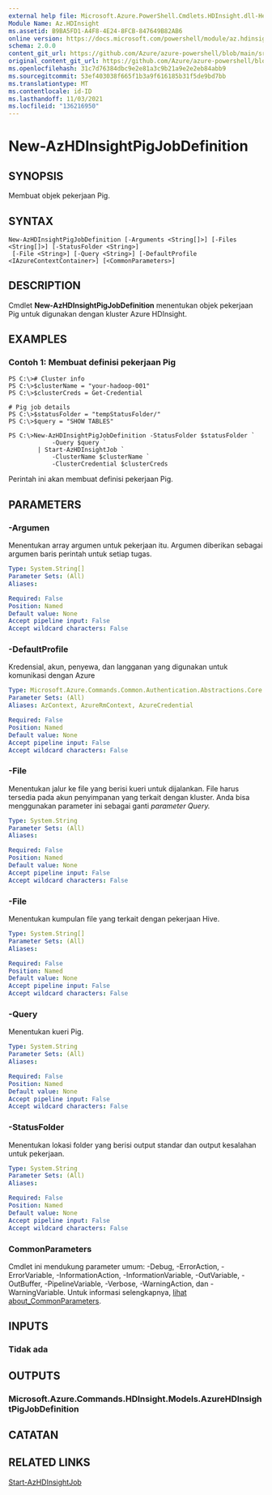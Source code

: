 ```yaml
---
external help file: Microsoft.Azure.PowerShell.Cmdlets.HDInsight.dll-Help.xml
Module Name: Az.HDInsight
ms.assetid: B9BA5FD1-A4F8-4E24-8FCB-847649B82AB6
online version: https://docs.microsoft.com/powershell/module/az.hdinsight/new-azhdinsightpigjobdefinition
schema: 2.0.0
content_git_url: https://github.com/Azure/azure-powershell/blob/main/src/HDInsight/HDInsight/help/New-AzHDInsightPigJobDefinition.md
original_content_git_url: https://github.com/Azure/azure-powershell/blob/main/src/HDInsight/HDInsight/help/New-AzHDInsightPigJobDefinition.md
ms.openlocfilehash: 31c7d76384dbc9e2e81a3c9b21a9e2e2eb84abb9
ms.sourcegitcommit: 53ef403038f665f1b3a9f616185b31f5de9bd7bb
ms.translationtype: MT
ms.contentlocale: id-ID
ms.lasthandoff: 11/03/2021
ms.locfileid: "136216950"
---
```

# New-AzHDInsightPigJobDefinition

## SYNOPSIS
Membuat objek pekerjaan Pig.

## SYNTAX

```
New-AzHDInsightPigJobDefinition [-Arguments <String[]>] [-Files <String[]>] [-StatusFolder <String>]
 [-File <String>] [-Query <String>] [-DefaultProfile <IAzureContextContainer>] [<CommonParameters>]
```

## DESCRIPTION
Cmdlet **New-AzHDInsightPigJobDefinition** menentukan objek pekerjaan Pig untuk digunakan dengan kluster Azure HDInsight.

## EXAMPLES

### Contoh 1: Membuat definisi pekerjaan Pig
```
PS C:\># Cluster info
PS C:\>$clusterName = "your-hadoop-001"
PS C:\>$clusterCreds = Get-Credential

# Pig job details
PS C:\>$statusFolder = "tempStatusFolder/"
PS C:\>$query = "SHOW TABLES"

PS C:\>New-AzHDInsightPigJobDefinition -StatusFolder $statusFolder `
            -Query $query `
        | Start-AzHDInsightJob `
            -ClusterName $clusterName `
            -ClusterCredential $clusterCreds
```

Perintah ini akan membuat definisi pekerjaan Pig.

## PARAMETERS

### -Argumen
Menentukan array argumen untuk pekerjaan itu.
Argumen diberikan sebagai argumen baris perintah untuk setiap tugas.

```yaml
Type: System.String[]
Parameter Sets: (All)
Aliases:

Required: False
Position: Named
Default value: None
Accept pipeline input: False
Accept wildcard characters: False
```

### -DefaultProfile
Kredensial, akun, penyewa, dan langganan yang digunakan untuk komunikasi dengan Azure

```yaml
Type: Microsoft.Azure.Commands.Common.Authentication.Abstractions.Core.IAzureContextContainer
Parameter Sets: (All)
Aliases: AzContext, AzureRmContext, AzureCredential

Required: False
Position: Named
Default value: None
Accept pipeline input: False
Accept wildcard characters: False
```

### -File
Menentukan jalur ke file yang berisi kueri untuk dijalankan.
File harus tersedia pada akun penyimpanan yang terkait dengan kluster.
Anda bisa menggunakan parameter ini sebagai ganti *parameter Query.*

```yaml
Type: System.String
Parameter Sets: (All)
Aliases:

Required: False
Position: Named
Default value: None
Accept pipeline input: False
Accept wildcard characters: False
```

### -File
Menentukan kumpulan file yang terkait dengan pekerjaan Hive.

```yaml
Type: System.String[]
Parameter Sets: (All)
Aliases:

Required: False
Position: Named
Default value: None
Accept pipeline input: False
Accept wildcard characters: False
```

### -Query
Menentukan kueri Pig.

```yaml
Type: System.String
Parameter Sets: (All)
Aliases:

Required: False
Position: Named
Default value: None
Accept pipeline input: False
Accept wildcard characters: False
```

### -StatusFolder
Menentukan lokasi folder yang berisi output standar dan output kesalahan untuk pekerjaan.

```yaml
Type: System.String
Parameter Sets: (All)
Aliases:

Required: False
Position: Named
Default value: None
Accept pipeline input: False
Accept wildcard characters: False
```

### CommonParameters
Cmdlet ini mendukung parameter umum: -Debug, -ErrorAction, -ErrorVariable, -InformationAction, -InformationVariable, -OutVariable, -OutBuffer, -PipelineVariable, -Verbose, -WarningAction, dan -WarningVariable. Untuk informasi selengkapnya, [lihat about_CommonParameters](http://go.microsoft.com/fwlink/?LinkID=113216).

## INPUTS

### Tidak ada

## OUTPUTS

### Microsoft.Azure.Commands.HDInsight.Models.AzureHDInsightPigJobDefinition

## CATATAN

## RELATED LINKS

[Start-AzHDInsightJob](./Start-AzHDInsightJob.md)


